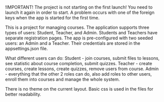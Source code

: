!IMPORTANT! The project is not starting on the first launch! You need to launch it again in order to start. A problem occurs with one of the foreign keys when the app is started for the first time.

This is a project for managing courses. The application supports three types of users: Student, Teacher, and Admin.
Students and Teachers have separate registration pages.
The app is pre-configured with two seeded users: an Admin and a Teacher. Their credentials are stored in the appsettings.json file.

What different users can do:
Student - join courses, submit files to lessons, see statistic about course completion, submit quizzes.
Teacher - create courses, create lessons, create quizzes, remove users from course.
Admin - everything that the other 2 roles can do, also add roles to other users, enroll them into courses and manage the whole system.

There is no theme on the current layout. Basic css is used in the files for better readability.
